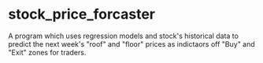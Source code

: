 # stock_price_forcaster
A program which uses regression models and stock's historical data to predict the next week's "roof" and "floor" prices as indictaors off "Buy" and "Exit" zones for traders.
